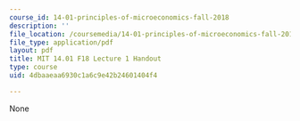 ```yaml
---
course_id: 14-01-principles-of-microeconomics-fall-2018
description: ''
file_location: /coursemedia/14-01-principles-of-microeconomics-fall-2018/4dbaaeaa6930c1a6c9e42b24601404f4_MIT14_01F18_handout1.pdf
file_type: application/pdf
layout: pdf
title: MIT 14.01 F18 Lecture 1 Handout
type: course
uid: 4dbaaeaa6930c1a6c9e42b24601404f4

---
```

None
